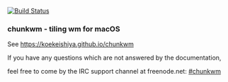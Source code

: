 [![Build Status](https://travis-ci.org/koekeishiya/chunkwm.svg?branch=master)](https://travis-ci.org/koekeishiya/chunkwm)

### chunkwm - tiling wm for macOS
See https://koekeishiya.github.io/chunkwm

If you have any questions which are not answered by the documentation,

feel free to come by the IRC support channel at freenode.net: [#chunkwm](https://webchat.freenode.net/?channels=#chunkwm)
